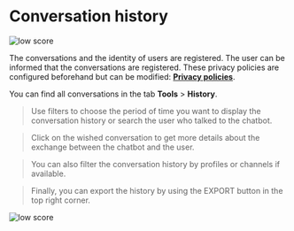 # Conversation history

<div class="image_center">
  <img :src="$withBase('/assets/img/en/tools/history1.png')" alt="low score">
</div>



The conversations and the identity of users are registered. The user can be
informed that the conversations are registered. These privacy policies are
configured beforehand but can be modified: [**Privacy policies**](/en/chatbot/settings/privacy.html). 

You can find all conversations in the tab **Tools** > **History**. 

> Use filters to choose the period of time you want to display the conversation history or search the user who talked to the chatbot.

> Click on the wished conversation to get more details about the exchange between the chatbot and the user. 

> You can also filter the conversation history by profiles or channels if available. 

> Finally, you can export the history by using the EXPORT button in the top right corner.

<div class="image_center">
  <img :src="$withBase('/assets/img/en/tools/history2.png')" alt="low score">
</div>

